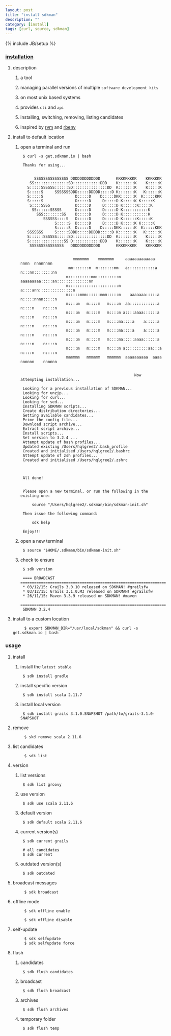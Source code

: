```yaml
---
layout: post
title: "install sdkman"
description: ""
category: [install]
tags: [curl, source, sdkman]
---
```

{% include JB/setup %}


### [installation](http://sdkman.io/install.html)

1. description

    1. a tool

    1. managing parallel versions of multiple `software development kits`

    1. on most unix based systems

    1. provides `cli` and `api`

    1. installing, switching, removing, listing candidates

    1. inspired by [rvm](https://rvm.io/) and [rbenv](https://github.com/sstephenson/rbenv)

1. install to default location

    1. open a terminal and run

            $ curl -s get.sdkman.io | bash

            Thanks for using...                                                          
                                                                                         
                                                                                         
                 SSSSSSSSSSSSSSS DDDDDDDDDDDDD       KKKKKKKKK    KKKKKKK                  
               SS:::::::::::::::SD::::::::::::DDD    K:::::::K    K:::::K                  
              S:::::SSSSSS::::::SD:::::::::::::::DD  K:::::::K    K:::::K                  
              S:::::S     SSSSSSSDDD:::::DDDDD:::::D K:::::::K   K::::::K                  
              S:::::S              D:::::D    D:::::DKK::::::K  K:::::KKK                  
              S:::::S              D:::::D     D:::::D K:::::K K:::::K                     
               S::::SSSS           D:::::D     D:::::D K::::::K:::::K                      
                SS::::::SSSSS      D:::::D     D:::::D K:::::::::::K                       
                  SSS::::::::SS    D:::::D     D:::::D K:::::::::::K                       
                     SSSSSS::::S   D:::::D     D:::::D K::::::K:::::K                      
                          S:::::S  D:::::D     D:::::D K:::::K K:::::K                     
                          S:::::S  D:::::D    D:::::DKK::::::K  K:::::KKK                  
              SSSSSSS     S:::::SDDD:::::DDDDD:::::D K:::::::K   K::::::K                  
              S::::::SSSSSS:::::SD:::::::::::::::DD  K:::::::K    K:::::K                  
              S:::::::::::::::SS D::::::::::::DDD    K:::::::K    K:::::K                  
               SSSSSSSSSSSSSSS   DDDDDDDDDDDDD       KKKKKKKKK    KKKKKKK                  
                                                                                           
                                                                                           
                                  mmmmmmm    mmmmmmm     aaaaaaaaaaaaa  nnnn  nnnnnnnn     
                                mm:::::::m  m:::::::mm   a::::::::::::a n:::nn::::::::nn   
                               m::::::::::mm::::::::::m  aaaaaaaaa:::::an::::::::::::::nn  
                               m::::::::::::::::::::::m           a::::ann:::::::::::::::n 
                               m:::::mmm::::::mmm:::::m    aaaaaaa:::::a  n:::::nnnn:::::n 
                               m::::m   m::::m   m::::m  aa::::::::::::a  n::::n    n::::n 
                               m::::m   m::::m   m::::m a::::aaaa::::::a  n::::n    n::::n 
                               m::::m   m::::m   m::::ma::::a    a:::::a  n::::n    n::::n 
                               m::::m   m::::m   m::::ma::::a    a:::::a  n::::n    n::::n 
                               m::::m   m::::m   m::::ma:::::aaaa::::::a  n::::n    n::::n 
                               m::::m   m::::m   m::::m a::::::::::aa:::a n::::n    n::::n 
                               mmmmmm   mmmmmm   mmmmmm  aaaaaaaaaa  aaaa nnnnnn    nnnnnn 
                                                                                             
                                                                                             
                                                             Now attempting installation...
                                                                                           
            Looking for a previous installation of SDKMAN...
            Looking for unzip...
            Looking for curl...
            Looking for sed...
            Installing SDKMAN scripts...
            Create distribution directories...
            Getting available candidates...
            Prime the config file...
            Download script archive...
            Extract script archive...
            Install scripts...
            Set version to 3.2.4 ...
            Attempt update of bash profiles...
            Updated existing /Users/hqlgree2/.bash_profile
            Created and initialised /Users/hqlgree2/.bashrc
            Attempt update of zsh profiles...
            Created and initialised /Users/hqlgree2/.zshrc



            All done!


            Please open a new terminal, or run the following in the existing one:

                source "/Users/hqlgree2/.sdkman/bin/sdkman-init.sh"

            Then issue the following command:

                sdk help

            Enjoy!!!

    1. open a new terminal

            $ source "$HOME/.sdkman/bin/sdkman-init.sh"

    1. check to ensure

            $ sdk version

            ==== BROADCAST =================================================================
            * 03/12/15: Grails 3.0.10 released on SDKMAN! #grailsfw
            * 03/12/15: Grails 3.1.0.M3 released on SDKMAN! #grailsfw
            * 26/11/15: Maven 3.3.9 released on SDKMAN! #maven
            ================================================================================
            SDKMAN 3.2.4

1. install to a custom location

            $ export SDKMAN_DIR="/usr/local/sdkman" && curl -s get.sdkman.io | bash

### usage

1. install

    1. install the `latest stable`

            $ sdk install gradle

    1. install specific version

            $ sdk install scala 2.11.7

    1. install  local version

            $ sdk install grails 3.1.0.SNAPSHOT /path/to/grails-3.1.0-SNAPSHOT

1. remove

            $ skd remove scala 2.11.6

1. list candidates

            $ sdk list

1. version

    1. list versions

            $ sdk list groovy

    1. use version

            $ sdk use scala 2.11.6

    1. default version

            $ sdk default scala 2.11.6

    1. current version(s)

            $ sdk current grails

            # all candidates
            $ sdk current

    1. outdated version(s)

            $ sdk outdated

1. broadcast messages

            $ sdk broadcast

1. offline mode

            $ sdk offline enable

            $ sdk offline disable

1. self-update

            $ sdk selfupdate
            $ sdk selfupdate force

1. flush

    1. candidates

            $ sdk flush candidates

    1. broadcast

            $ sdk flush broadcast

    1. archives

            $ sdk flush archives

    1. temporary folder

            $ sdk flush temp